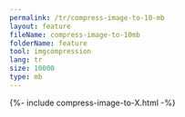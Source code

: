 ```yaml
---
permalink: /tr/compress-image-to-10-mb
layout: feature
fileName: compress-image-to-10mb
folderName: feature
tool: imgcompression
lang: tr
size: 10000
type: mb
---
```


{%- include compress-image-to-X.html -%}
